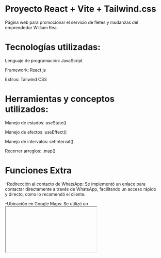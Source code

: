 # Proyecto React + Vite + Tailwind.css
Página web para promocionar el servicio de fletes y mudanzas del emprendedor William Rea.

# Tecnologías utilizadas:
Lenguaje de programación: JavaScript

Framework: React.js

Estilos: Tailwind CSS

# Herramientas y conceptos utilizados:
Manejo de estados: useState()

Manejo de efectos: useEffect()

Manejo de intervalos: setInterval()

Recorrer arreglos: .map()

# Funciones Extra
-Redirección al contacto de WhatsApp: Se implementó un enlace para contactar directamente a través de WhatsApp, facilitando un acceso rápido y directo, como lo recomendó el cliente.

-Ubicación en Google Maps: Se utilizó un <iframe> para mostrar la ubicación del negocio en Google Maps, ofreciendo una referencia visual para los usuarios.

